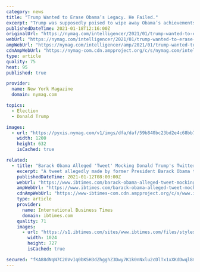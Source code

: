 ```yaml
---
category: news
title: "Trump Wanted to Erase Obama’s Legacy. He Failed."
excerpt: "Trump was supposedly poised to wipe away Obama’s achievements. And in a broader sense, the 45th president seemed to have overturned the country’s very sense of itself that Obama had cultivated. Four years later,"
publishedDateTime: 2021-01-18T12:16:00Z
originalUrl: "https://nymag.com/intelligencer/2021/01/trump-wanted-to-erase-obamas-legacy-he-failed.html"
webUrl: "https://nymag.com/intelligencer/2021/01/trump-wanted-to-erase-obamas-legacy-he-failed.html"
ampWebUrl: "https://nymag.com/intelligencer/amp/2021/01/trump-wanted-to-erase-obamas-legacy-he-failed.html"
cdnAmpWebUrl: "https://nymag-com.cdn.ampproject.org/c/s/nymag.com/intelligencer/amp/2021/01/trump-wanted-to-erase-obamas-legacy-he-failed.html"
type: article
quality: 75
heat: 95
published: true

provider:
  name: New York Magazine
  domain: nymag.com

topics:
  - Election
  - Donald Trump

images:
  - url: "https://pyxis.nymag.com/v1/imgs/dfa/daf/59b840bc23bd2e4c68bb72b13192dcf24e-obama-legacy.1x.rsocial.w1200.jpg"
    width: 1200
    height: 632
    isCached: true

related:
  - title: "Barack Obama Alleged 'Tweet' Mocking Donald Trump's Twitter Ban Is Fake: Report"
    excerpt: "A tweet allegedly made by former President Barack Obama that pokes fun at the permanent suspension of President Donald Trump's Twitter account is circulating on social media. However, reports confirme"
    publishedDateTime: 2021-01-12T08:00:00Z
    webUrl: "https://www.ibtimes.com/barack-obama-alleged-tweet-mocking-donald-trumps-twitter-ban-fake-report-3119646"
    ampWebUrl: "https://www.ibtimes.com/barack-obama-alleged-tweet-mocking-donald-trumps-twitter-ban-fake-report-3119646?amp=1"
    cdnAmpWebUrl: "https://www-ibtimes-com.cdn.ampproject.org/c/s/www.ibtimes.com/barack-obama-alleged-tweet-mocking-donald-trumps-twitter-ban-fake-report-3119646?amp=1"
    type: article
    provider:
      name: International Business Times
      domain: ibtimes.com
    quality: 71
    images:
      - url: "https://s1.ibtimes.com/sites/www.ibtimes.com/files/styles/full/public/2020/11/10/exactly-four-years-ago-us-president-barack-obama.jpg"
        width: 1024
        height: 727
        isCached: true

secured: "fKA88dNqN7C20VvIq0bK5H3dZhgghZ3Dwy7K1k0nNxlu2cDlTx1xXKdDwql8mpl6tJPuFi6kUofG76DbT+MMFMiTxRdcrw8WHvxgtnfIK/BmoYDIjKvfh4tYUMWzXKQpHPB44Mv3mNX3kng4HcNyAXXP2fgm814g2vCHGSrjZzpebrhewo8QuxLLY/bk/Ct4rzZ/fhHU/EsIughi4NAoUS63VQDrbo3HNlT7moPn73Sr5RuAGYJyRKeBbsvboYHL1PJtsIVQ7xr2qOV0aVHXO53rZHebQLV83nY87IfjrsLsU6U9PQrGXLH9FQYvPBTnutst0F+NH/uF347KX4EsdOx896Y82u1yk9p7Fy93tLo=;zjF5sJ1mNyTF3ShDnAJ7vw=="
---
```


